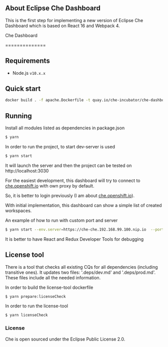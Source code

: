 ## About Eclipse Che Dashboard

This is the first step for implementing a new version of  Eclipse Che Dashboard which is based on  React 16 and Webpack 4.


Che Dashboard

==============

## Requirements

- Node.js `v10.x.x`

## Quick start

```sh
docker build . -f apache.Dockerfile -t quay.io/che-incubator/che-dashboard-next:next
```

## Running

Install all modules listed as dependencies in package.json

```sh
$ yarn
```

In order to run the project, to start dev-server is used

```sh
$ yarn start
```

It will launch the server and then the project can be tested on http://localhost:3030


For the easiest development, this dashboard will try to connect to [che.openshift.io](https://che.openshift.io) with own proxy by default.

So, it is better to login previously (I am about [che.openshift.io](https://che.openshift.io)).


With initial implementation, this dashboard can show a simple list of created workspaces.

An example of how to run with custom port and  server

```sh
$ yarn start --env.server=https://che-che.192.168.99.100.nip.io  --port=3333
```
It is better to have React and Redux Developer Tools for debugging


## License tool
There is a tool that checks all existing CQs for all dependencies (including transitive ones).
It updates two files: '.deps/dev.md' and '.deps/prod.md'. These files include all the needed information.

In order to build the license-tool dockerfile

```sh
$ yarn prepare:licenseCheck
```

In order to run the license-tool

```sh
$ yarn licenseCheck
```

### License
Che is open sourced under the Eclipse Public License 2.0.

